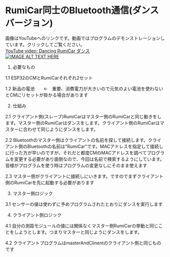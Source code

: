 # RumiCar同士のBluetooth通信(ダンスバージョン)
画像はYouTubeへのリンクです。動画ではプログラムのデモンストレーションしています。クリックしてご覧ください。<br>
[YouTube video: Dancing RumiCar ダンス](https://youtu.be/5YwYaJGJPpA)<br>
[![IMAGE ALT TEXT HERE](http://img.youtube.com/vi/5YwYaJGJPpA/0.jpg)](http://www.youtube.com/watch?v=5YwYaJGJPpA)<br>
1. 必要なもの

1.1 ESP32のCMとRumiCarそれぞれ2セット

1.2 新品の電池　　<-　重要、消費電力が大きいので元気のよい電池を使わないとCMにリセットが掛かる場合があります

2. 仕組み

2.1 クライアント側(スレーブ)RumiCarはマスター側のRumiCarと同じ動きをします。マスター側のRumiCarはダンスをします。クライアント側のRumiCarはマスターに合わせて同じようにダンスをします。

2.2 Bluetoothのマスター側はクライアントの名前を探して接続します。クライアント側のBluetoothの名前は"RumiCar"です。MACアドレスを指定して接続しに行った方が早いのですが、それだと都度CMのMACアドレスを調べてプログラムを変更する必要があり面倒なので、今回は名前で検索するようにしています。皆様がプログラムを使う時はプログラムの変更なしにそのまま使えます

2.3 マスター側がクライアントに接続しにいきます。ですのでまずクライアント側のRumiCarを先に起動する必要があります

3. マスター側ロジック

3.1 センサーの値は使わずに予めプログラムされたとおりにダンスを実行します

4. クライアント側ロジック

4.1 自分の測距モジュールの値には関係なくマスター側RumiCarの挙動と同じことをしようとします。つまりマスターと同じようにダンスをします。

4.2 クライアントプログラムはmasterAndClinentのクライアント側と同じものです

